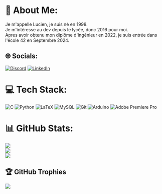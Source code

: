 # 💫 About Me:
Je m'appelle Lucien, je suis né en 1998.<br>Je m'intéresse au dev depuis le lycée, donc 2016 pour moi.<br>Apres avoir obtenu mon diplôme d'ingénieur en 2022, je suis entrée dans l'école 42 en Septembre 2024.<br>


## 🌐 Socials:
[![Discord](https://img.shields.io/badge/Discord-%237289DA.svg?logo=discord&logoColor=white)](https://discord.gg/el_guerbign#1391) [![LinkedIn](https://img.shields.io/badge/LinkedIn-%230077B5.svg?logo=linkedin&logoColor=white)](https://linkedin.com/in/lucien-guerbigny) 

# 💻 Tech Stack:
![C](https://img.shields.io/badge/c-%2300599C.svg?style=flat&logo=c&logoColor=white) ![Python](https://img.shields.io/badge/python-3670A0?style=flat&logo=python&logoColor=ffdd54) ![LaTeX](https://img.shields.io/badge/latex-%23008080.svg?style=flat&logo=latex&logoColor=white) ![MySQL](https://img.shields.io/badge/mysql-4479A1.svg?style=flat&logo=mysql&logoColor=white) ![Git](https://img.shields.io/badge/git-%23F05033.svg?style=flat&logo=git&logoColor=white) ![Arduino](https://img.shields.io/badge/-Arduino-00979D?style=flat&logo=Arduino&logoColor=white) ![Adobe Premiere Pro](https://img.shields.io/badge/Adobe%20Premiere%20Pro-9999FF.svg?style=flat&logo=Adobe%20Premiere%20Pro&logoColor=white)
# 📊 GitHub Stats:
![](https://github-readme-stats.vercel.app/api?username=k0d3K&theme=dark&hide_border=false&include_all_commits=false&count_private=false)<br/>
![](https://github-readme-streak-stats.herokuapp.com/?user=k0d3K&theme=dark&hide_border=false)<br/>
![](https://github-readme-stats.vercel.app/api/top-langs/?username=k0d3K&theme=dark&hide_border=false&include_all_commits=false&count_private=false&layout=compact)

## 🏆 GitHub Trophies
![](https://github-profile-trophy.vercel.app/?username=k0d3K&theme=radical&no-frame=false&no-bg=true&margin-w=4)
